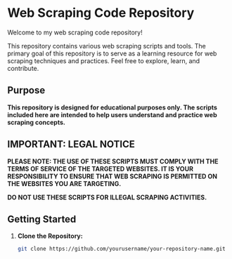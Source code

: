 # Web Scraping Code Repository

Welcome to my web scraping code repository!

This repository contains various web scraping scripts and tools. The primary goal of this repository is to serve as a learning resource for web scraping techniques and practices. Feel free to explore, learn, and contribute.

## Purpose

**This repository is designed for educational purposes only. The scripts included here are intended to help users understand and practice web scraping concepts.**

## **IMPORTANT: LEGAL NOTICE**

**PLEASE NOTE: THE USE OF THESE SCRIPTS MUST COMPLY WITH THE TERMS OF SERVICE OF THE TARGETED WEBSITES. IT IS YOUR RESPONSIBILITY TO ENSURE THAT WEB SCRAPING IS PERMITTED ON THE WEBSITES YOU ARE TARGETING.**

**DO NOT USE THESE SCRIPTS FOR ILLEGAL SCRAPING ACTIVITIES.**

## Getting Started

1. **Clone the Repository:**

   ```bash
   git clone https://github.com/yourusername/your-repository-name.git
